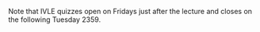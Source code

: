 <Panel header="Handbook sections to read" expandable>

<tabs>

<tab header="Project" class="book">
  
  <include src="../handbook/handbook-teams.html" name="Forming Teams" dynamic />
  <include src="../handbook/handbook-peerEvaluations.html" name="Peer Evaluations" dynamic />
  <include src="../handbook/handbook-participation.html" name="Participation marks" dynamic />
  <include src="../handbook/handbook-tools.html" name="Tools" dynamic />

</tab>

<tab header="FAQ" class="book">
  
  <include src="../handbook/handbook-appendixC-faq.html#handbook-faq-slideFormat" name="Why slides are not detailed enough, handouts are wordy?" dynamic />
  <include src="../handbook/handbook-appendixC-faq.html#handbook-faq-selfStudy" name="Why so much self-study?" dynamic />
  <include src="../handbook/handbook-appendixC-faq.html#handbook-faq-favoriteTool" name="Why I'm not allowed to use my favorite OS/IDE/etc?" dynamic />

</tab>

</tabs>

</Panel>
<Panel header="Submit IVLE quiz" expandable>

Note that IVLE quizzes open on Fridays just after the lecture and closes on the following Tuesday 2359.

</Panel>
